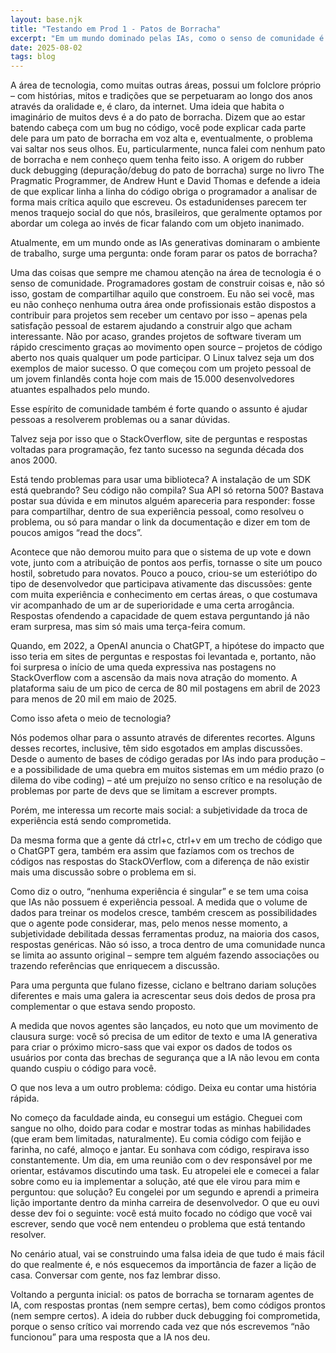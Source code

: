 ```yaml
---
layout: base.njk
title: "Testando em Prod 1 - Patos de Borracha"
excerpt: "Em um mundo dominado pelas IAs, como o senso de comunidade é afetado dentro do desenvolvimento de software?"
date: 2025-08-02
tags: blog
---
```


A área de tecnologia, como muitas outras áreas, possui um folclore próprio – com histórias, mitos e tradições que se perpetuaram ao longo dos anos através da oralidade e, é claro, da internet. Uma ideia que habita o imaginário de muitos devs é a do pato de borracha. Dizem que ao estar batendo cabeça com um bug no código, você pode explicar cada parte dele para um pato de borracha em voz alta e, eventualmente, o problema vai saltar nos seus olhos. Eu, particularmente, nunca falei com nenhum pato de borracha e nem conheço quem tenha feito isso. A origem do rubber duck debugging (depuração/debug do pato de borracha) surge no livro The Pragmatic Programmer, de Andrew Hunt e David Thomas e defende a ideia de que explicar linha a linha do código obriga o programador a analisar de forma mais crítica aquilo que escreveu. Os estadunidenses parecem ter menos traquejo social do que nós, brasileiros, que geralmente optamos por abordar um colega ao invés de ficar falando com um objeto inanimado.

Atualmente, em um mundo onde as IAs generativas dominaram o ambiente de trabalho, surge uma pergunta: onde foram parar os patos de borracha?

Uma das coisas que sempre me chamou atenção na área de tecnologia é o senso de comunidade. Programadores gostam de construir coisas e, não só isso, gostam de compartilhar aquilo que constroem. Eu não sei você, mas eu não conheço nenhuma outra área onde profissionais estão dispostos a contribuir para projetos sem receber um centavo por isso – apenas pela satisfação pessoal de estarem ajudando a construir algo que acham interessante.
Não por acaso, grandes projetos de software tiveram um rápido crescimento graças ao movimento open source – projetos de código aberto nos quais qualquer um pode participar. O Linux talvez seja um dos exemplos de maior sucesso. O que começou com um projeto pessoal de um jovem finlandês conta hoje com mais de 15.000 desenvolvedores atuantes espalhados pelo mundo.

Esse espírito de comunidade também é forte quando o assunto é ajudar pessoas a resolverem problemas ou a sanar dúvidas.

Talvez seja por isso que o StackOverflow, site de perguntas e respostas voltadas para programação, fez tanto sucesso na segunda década dos anos 2000.

Está tendo problemas para usar uma biblioteca? A instalação de um SDK está quebrando? Seu código não compila? Sua API só retorna 500? Bastava postar sua dúvida e em minutos alguém apareceria para responder: fosse para compartilhar, dentro de sua experiência pessoal, como resolveu o problema, ou só para mandar o link da documentação e dizer em tom de poucos amigos “read the docs”.

Acontece que não demorou muito para que o sistema de up vote e down vote, junto com a atribuição de pontos aos perfis, tornasse o site um pouco hostil, sobretudo para novatos. Pouco a pouco, criou-se um esteriótipo do tipo de desenvolvedor que participava ativamente das discussões: gente com muita experiência e conhecimento em certas áreas, o que costumava vir acompanhado de um ar de superioridade e uma certa arrogância. Respostas ofendendo a capacidade de quem estava perguntando já não eram surpresa, mas sim só mais uma terça-feira comum.

Quando, em 2022, a OpenAI anuncia o ChatGPT, a hipótese do impacto que isso teria em sites de perguntas e respostas foi levantada e, portanto, não foi surpresa o início de uma queda expressiva nas postagens no StackOverflow com a ascensão da mais nova atração do momento. A plataforma saiu de um pico de cerca de 80 mil postagens em abril de 2023 para menos de 20 mil em maio de 2025.

Como isso afeta o meio de tecnologia?

Nós podemos olhar para o assunto através de diferentes recortes. Alguns desses recortes, inclusive, têm sido esgotados em amplas discussões. Desde o aumento de bases de código geradas por IAs indo para produção – e a possibilidade de uma quebra em muitos sistemas em um médio prazo (o dilema do vibe coding) – até um prejuízo no senso crítico e na resolução de problemas por parte de devs que se limitam a escrever prompts.

Porém, me interessa um recorte mais social: a subjetividade da troca de experiência está sendo comprometida.

Da mesma forma que a gente dá ctrl+c, ctrl+v em um trecho de código que o ChatGPT gera, também era assim que fazíamos com os trechos de códigos nas respostas do StackOVerflow, com a diferença de não existir mais uma discussão sobre o problema em si.

Como diz o outro, “nenhuma experiência é singular” e se tem uma coisa que IAs não possuem é experiência pessoal. A medida que o volume de dados para treinar os modelos cresce, também crescem as possibilidades que o agente pode considerar, mas, pelo menos nesse momento, a subjetividade debilitada dessas ferramentas produz, na maioria dos casos, respostas genéricas. Não só isso, a troca dentro de uma comunidade nunca se limita ao assunto original – sempre tem alguém fazendo associações ou trazendo referências que enriquecem a discussão.

Para uma pergunta que fulano fizesse, ciclano e beltrano dariam soluções diferentes e mais uma galera ia acrescentar seus dois dedos de prosa pra complementar o que estava sendo proposto.

A medida que novos agentes são lançados, eu noto que um movimento de clausura surge: você só precisa de um editor de texto e uma IA generativa para criar o próximo micro-sass que vai expor os dados de todos os usuários por conta das brechas de segurança que a IA não levou em conta quando cuspiu o código para você.

O que nos leva a um outro problema: código. Deixa eu contar uma história rápida.

No começo da faculdade ainda, eu consegui um estágio. Cheguei com sangue no olho, doido para codar e mostrar todas as minhas habilidades (que eram bem limitadas, naturalmente). Eu comia código com feijão e farinha, no café, almoço e jantar. Eu sonhava com código, respirava isso constantemente. Um dia, em uma reunião com o dev responsável por me orientar, estávamos discutindo uma task. Eu atropelei ele e comecei a falar sobre como eu ia implementar a solução, até que ele virou para mim e perguntou: que solução? Eu congelei por um segundo e aprendi a primeira lição importante dentro da minha carreira de desenvolvedor. O que eu ouvi desse dev foi o seguinte: você está muito focado no código que você vai escrever, sendo que você nem entendeu o problema que está tentando resolver.

No cenário atual, vai se construindo uma falsa ideia de que tudo é mais fácil do que realmente é, e nós esquecemos da importância de fazer a lição de casa. Conversar com gente, nos faz lembrar disso.

Voltando a pergunta inicial: os patos de borracha se tornaram agentes de IA, com respostas prontas (nem sempre certas), bem como códigos prontos (nem sempre certos). A ideia do rubber duck debugging foi comprometida, porque o senso crítico vai morrendo cada vez que nós escrevemos “não funcionou” para uma resposta que a IA nos deu.
